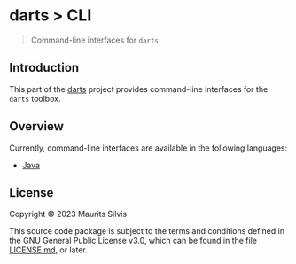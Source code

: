 # darts > CLI

> Command-line interfaces for `darts`

## Introduction

This part of the [darts](https://github.com/mauritssilvis/darts) project provides command-line interfaces for the `darts` toolbox.

## Overview

Currently, command-line interfaces are available in the following languages:

- [Java](java)

## License

Copyright © 2023 Maurits Silvis

This source code package is subject to the terms and conditions defined in the GNU General Public License v3.0, which can be found in the file [LICENSE.md](../LICENSE.md), or later.

